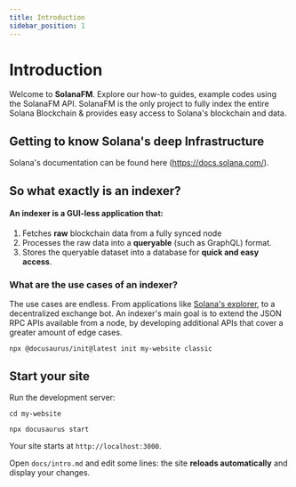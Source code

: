 ```yaml
---
title: Introduction
sidebar_position: 1
---
```


# Introduction

Welcome to **SolanaFM**.
Explore our how-to guides, example codes using the SolanaFM API.
SolanaFM is the only project to fully index the entire Solana Blockchain & provides easy access to Solana's blockchain and data. 

## Getting to know Solana's deep Infrastructure

Solana's documentation can be found here (https://docs.solana.com/).

## So what exactly is an indexer?

#### An indexer is a GUI-less application that: 
1. Fetches **raw** blockchain data from a fully synced node
2. Processes the raw data into a **queryable** (such as GraphQL) format.
3. Stores the queryable dataset into a database for **quick and easy access**.

### What are the use cases of an indexer?

The use cases are endless. From applications like [Solana's explorer](https://explorer.solana.com/), to a decentralized exchange bot. An indexer's main goal is to extend the JSON RPC APIs available from a node, by developing additional APIs that cover a greater amount of edge cases.

```shell
npx @docusaurus/init@latest init my-website classic
```

## Start your site

Run the development server:

```shell
cd my-website

npx docusaurus start
```

Your site starts at `http://localhost:3000`.

Open `docs/intro.md` and edit some lines: the site **reloads automatically** and display your changes.
